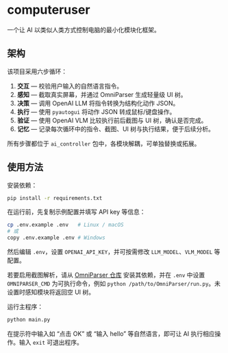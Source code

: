 # computeruser

一个让 AI 以类似人类方式控制电脑的最小化模块化框架。

## 架构

该项目采用六步循环：

1. **交互** — 校验用户输入的自然语言指令。
2. **感知** — 截取真实屏幕，并通过 OmniParser 生成轻量级 UI 树。
3. **决策** — 调用 OpenAI LLM 将指令转换为结构化动作 JSON。
4. **执行** — 使用 `pyautogui` 将动作 JSON 转成鼠标/键盘操作。
5. **验证** — 使用 OpenAI VLM 比较执行前后截图与 UI 树，确认是否完成。
6. **记忆** — 记录每次循环中的指令、截图、UI 树与执行结果，便于后续分析。

所有步骤都位于 `ai_controller` 包中，各模块解耦，可单独替换或拓展。

## 使用方法

安装依赖：

```bash
pip install -r requirements.txt
```

在运行前，先复制示例配置并填写 API key 等信息：

```bash
cp .env.example .env   # Linux / macOS
# 或
copy .env.example .env # Windows
```

然后编辑 `.env`，设置 `OPENAI_API_KEY`，并可按需修改 `LLM_MODEL`、`VLM_MODEL` 等配置。

若要启用截图解析，请从 [OmniParser 仓库](https://github.com/microsoft/OmniParser) 安装其依赖，并在 `.env` 中设置 `OMNIPARSER_CMD` 为可执行命令，例如 `python /path/to/OmniParser/run.py`。未设置时感知模块将返回空 UI 树。

运行主程序：

```bash
python main.py
```

在提示符中输入如 “点击 OK” 或 “输入 hello” 等自然语言，即可让 AI 执行相应操作。输入 `exit` 可退出程序。

